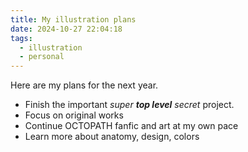 ```yaml
---
title: My illustration plans
date: 2024-10-27 22:04:18
tags: 
  - illustration
  - personal
---
```


Here are my plans for the next year.
- Finish the important *super **top level** secret* project.
- Focus on original works
- Continue OCTOPATH fanfic and art at my own pace
- Learn more about anatomy, design, colors 